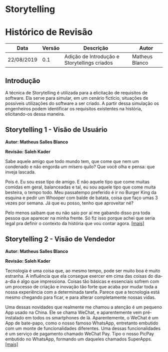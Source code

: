 # Storytelling

# Histórico de Revisão

|Data|Versão|Descrição|Autor|
|-|-|-|-|
|22/08/2019|0.1|Adição de Introdução e Storytellings criados|Matheus Blanco|

## Introdução

A técnica de Storytelling é utilizada para a elicitação de requisitos de software. Ela serve para simular, em um cenário fictício, situações de possíveis utilizações do software a ser criado. A partir dessa simulação os engenheiros podem identificar os requisitos existentes na história, elicitando-os dessa maneira.

## Storytelling 1 - Visão de Usuário

**Autor: Matheus Salles Blanco**

**Revisão: Saleh Kader**

Sabe aquele amigo que todo mundo tem, que come que nem um condenado e não engorda um mísero quilo? Que você olha e pensa: que inveja lascada.

Pois é. Eu sou esse tipo de amigo. E não aquele tipo que come muitas comidas em geral, balanceadas e tal, eu sou aquele tipo que come muita besteira, o tempo todo. Meu passatempo preferido é ir no Burger King da esquina e pedir um Whooper com balde de batata, coisa que faço umas 3 vezes por semana. Já que eu posso, tenho que aproveitar né?

Pelo menos saibam que eu não saio por aí me gabando disso pra toda pessoa que aparecer na minha frente. Só fiz isso porque achei que seria legal pra definir o contexto da história que vou contar agora.
<a href="storytellings/Storytelling - Usuário.pdf" download>[mais]</a>

## Storytelling 2 - Visão de Vendedor

**Autor: Matheus Salles Blanco**

**Revisão: Saleh Kader**

Tecnologia é uma coisa que, ao mesmo tempo, pode ser muito boa é muito estranha. A influência que ela consegue exercer em cima das coisas do dia-a-dia é algo que impressiona. Coisas tão básicas e essenciais sofrem com um processo de criação e inovação tão forte que acaba por mudar toda a nossa experiência com a determinada tarefa. Parece que a tecnologia está mesmo chegando para ficar, e para alterar completamente nossas vidas.

Uma dessas novidades que realmente me chamou a atenção é um pequeno App usado na China. Ele se chama WeChat, e aparentemente vem pré-instalado em todos os smartphones de lá. Aparentemente, o WeChat é um App de bate-papo, como o nosso famoso WhatsApp, entretanto embutido com um monte de funcionalidades diferentes. Uma dessas funcionalidades é um serviço de pagamento chamado WeChat Pay. Tipo o nosso PicPay embutido no WhatsApp, formando um daqueles chamados SuperApps.
<a href="storytellings/Storytelling - Vendedor.pdf" download>[mais]</a>